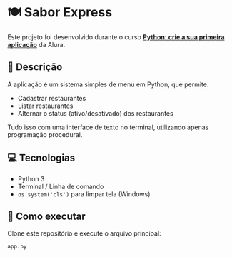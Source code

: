 # 🍽️ Sabor Express

Este projeto foi desenvolvido durante o curso **[Python: crie a sua primeira aplicação](https://cursos.alura.com.br/course/python-crie-sua-primeira-aplicacao)** da Alura.

## 📌 Descrição

A aplicação é um sistema simples de menu em Python, que permite:

- Cadastrar restaurantes
- Listar restaurantes
- Alternar o status (ativo/desativado) dos restaurantes

Tudo isso com uma interface de texto no terminal, utilizando apenas programação procedural.

## 💻 Tecnologias

- Python 3
- Terminal / Linha de comando
- `os.system('cls')` para limpar tela (Windows)

## 🚀 Como executar

Clone este repositório e execute o arquivo principal:

```bash
app.py
